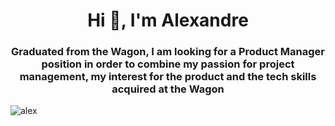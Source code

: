 <h1 align="center">Hi 👋, I'm Alexandre</h1>
<h3 align="center">Graduated from the Wagon, I am looking for a Product Manager position in order to combine my passion for project management, my interest for the product and the tech skills acquired at the Wagon</h3>

<p align="left"> <img src="https://komarev.com/ghpvc/?username=vigrouze&label=Profile%20views&color=0e75b6&style=flat" alt="alex" /> </p>
